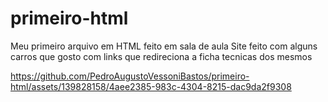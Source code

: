# primeiro-html
Meu primeiro arquivo em HTML feito em sala de aula
Site feito com alguns carros que gosto com links que redireciona a ficha tecnicas dos mesmos

https://github.com/PedroAugustoVessoniBastos/primeiro-html/assets/139828158/4aee2385-983c-4304-8215-dac9da2f9308
